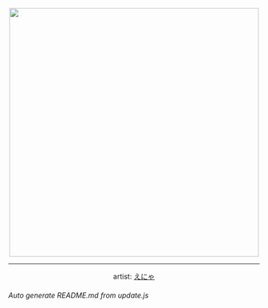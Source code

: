 
<p align="center">
  <img width="500" src="https://nekos.best/api/v2/neko/0767.png">
  <hr/>
  <center>
    artist: <a href="https://www.pixiv.net/en/artworks/98547481">えにゃ</a>
  </center>
</p>


###### Auto generate README.md from update.js

